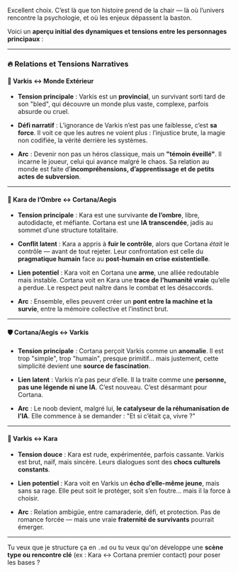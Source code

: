 Excellent choix. C’est là que ton histoire prend de la chair — là où l’univers rencontre la psychologie, et où les enjeux dépassent la baston.

Voici un **aperçu initial des dynamiques et tensions entre les personnages principaux** :

***

### 🔥 **Relations et Tensions Narratives**

#### 🐺 Varkis ↔ Monde Extérieur

* **Tension principale** : Varkis est un **provincial**, un survivant sorti tard de son "bled", qui découvre un monde plus vaste, complexe, parfois absurde ou cruel.

* **Défi narratif** : L’ignorance de Varkis n’est pas une faiblesse, c’est **sa force**. Il voit ce que les autres ne voient plus : l’injustice brute, la magie non codifiée, la vérité derrière les systèmes.

* **Arc** : Devenir non pas un héros classique, mais un **"témoin éveillé"**. Il incarne le joueur, celui qui avance malgré le chaos. Sa relation au monde est faite d’**incompréhensions, d’apprentissage et de petits actes de subversion**.

***

#### 🐍 Kara de l’Ombre ↔ Cortana/Aegis

* **Tension principale** : Kara est une survivante **de l’ombre**, libre, autodidacte, et méfiante. Cortana est une **IA transcendée**, jadis au sommet d’une structure totalitaire.

* **Conflit latent** : Kara a appris à **fuir le contrôle**, alors que Cortana _était_ le contrôle — avant de tout rejeter. Leur confrontation est celle du **pragmatique humain** face au **post-humain en crise existentielle**.

* **Lien potentiel** : Kara voit en Cortana une **arme**, une alliée redoutable mais instable. Cortana voit en Kara une **trace de l’humanité vraie** qu’elle a perdue. Le respect peut naître dans le combat et les désaccords.

* **Arc** : Ensemble, elles peuvent créer un **pont entre la machine et la survie**, entre la mémoire collective et l’instinct brut.

***

#### 🛡️ Cortana/Aegis ↔ Varkis

* **Tension principale** : Cortana perçoit Varkis comme un **anomalie**. Il est trop "simple", trop "humain", presque primitif... mais justement, cette simplicité devient une **source de fascination**.

* **Lien latent** : Varkis n’a pas peur d’elle. Il la traite comme une **personne, pas une légende ni une IA**. C’est nouveau. C’est désarmant pour Cortana.

* **Arc** : Le noob devient, malgré lui, **le catalyseur de la réhumanisation de l’IA**. Elle commence à se demander : "Et si c’était ça, vivre ?"

***

#### 🐺 Varkis ↔ Kara

* **Tension douce** : Kara est rude, expérimentée, parfois cassante. Varkis est brut, naïf, mais sincère. Leurs dialogues sont des **chocs culturels constants**.

* **Lien potentiel** : Kara voit en Varkis un **écho d’elle-même jeune**, mais sans sa rage. Elle peut soit le protéger, soit s’en foutre... mais il la force à choisir.

* **Arc** : Relation ambigüe, entre camaraderie, défi, et protection. Pas de romance forcée — mais une vraie **fraternité de survivants** pourrait émerger.

***

Tu veux que je structure ça en `.md` ou tu veux qu'on développe une **scène type ou rencontre clé** (ex : Kara ↔ Cortana premier contact) pour poser les bases ?

